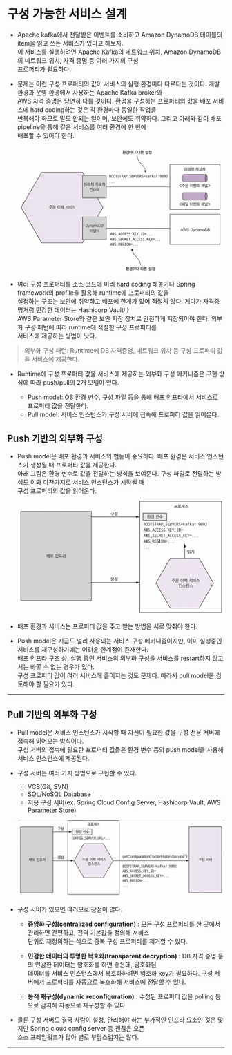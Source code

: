 # 구성 가능한 서비스 설계

- Apache kafka에서 전달받은 이벤트를 소비하고 Amazon DynamoDB 테이블의 item을 읽고 쓰는 서비스가 있다고 해보자.  
  이 서비스를 실행하려면 Apache Kafka의 네트워크 위치, Amazon DynamoDB의 네트워크 위치, 자격 증명 등 여러 가지의 구성  
  프로퍼티가 필요하다.

- 문제는 이런 구성 프로퍼티의 값이 서비스의 실행 환경마다 다르다는 것이다. 개발 환경과 운영 환경에서 사용하는 Apache Kafka broker와  
  AWS 자격 증명은 당연히 다를 것이다. 환경을 구성하는 프로퍼티의 값을 배포 서비스에 hard coding하는 것은 각 환경마다 동일한 작업을  
  반복해야 하므로 말도 안되는 일이며, 보안에도 취약하다. 그리고 아래와 같이 배포 pipeline을 통해 같은 서비스를 여러 환경에 한 번에  
  배포할 수 있어야 한다.

  ![picture 105](/images/MSAP_PRDS_5.png)

- 여러 구성 프로퍼티를 소스 코드에 미리 hard coding 해놓거나 Spring framework의 profile을 활용해 runtime에 프로퍼티의 값을  
  설정하는 구조는 보안에 취약하고 배포에 한계가 있어 적절치 않다. 게다가 자격증명처럼 민감한 데이터는 Hashicorp Vault나  
  AWS Parameter Store와 같은 보안 저장 장치로 안전하게 저장되어야 한다. 외부화 구성 패턴에 따라 runtime에 적절한 구성 프로퍼티를  
  서비스에 제공하는 방법이 낫다.

> 외부화 구성 패턴: Runtime에 DB 자격증명, 네트워크 위치 등 구성 프로퍼티 값을 서비스에 제공한다.

- Runtime에 구성 프로퍼티 값을 서비스에 제공하는 외부화 구성 메커니즘은 구현 방식에 따라 push/pull의 2개 모델이 있다.

  - Push model: OS 환경 변수, 구성 파일 등을 통해 배포 인프라에서 서비스로 프로퍼티 값을 전달한다.
  - Pull model: 서비스 인스턴스가 구성 서버에 접속해 프로퍼티 값을 읽어온다.

## Push 기반의 외부화 구성

- Push model은 배포 환경과 서비스의 협동이 중요하다. 배포 환경은 서비스 인스턴스가 생성될 때 프로퍼티 값을 제공한다.  
  아래 그림은 환경 변수로 값을 전달하는 방식을 보여준다. 구성 파일로 전달하는 방식도 이와 마찬가지로 서비스 인스턴스가 시작될 때  
  구성 프로퍼티의 값을 읽어온다.

  ![picture 106](/images/MSAP_PRDS_6.png)

- 배포 환경과 서비스는 프로퍼티 값을 주고 받는 방법을 서로 맞춰야 한다.

- Push model은 지금도 널리 사용되는 서비스 구성 메커니즘이지만, 이미 실행중인 서비스를 재구성하기에는 어려운 한계점이 존재한다.  
  배포 인프라 구조 상, 실행 중인 서비스의 외부화 구성을 서비스를 restart하지 않고서는 바꿀 수 없는 경우가 있다.  
  구성 프로퍼티 값이 여러 서비스에 흩어지는 것도 문제다. 따라서 pull model을 검토해야 할 필요가 있다.

---

## Pull 기반의 외부화 구성

- Pull model은 서비스 인스턴스가 시작할 때 자신이 필요한 값을 구성 전용 서버에 접속해 읽어오는 방식이다.  
  구성 서버의 접속에 필요한 프로퍼티 값들은 환경 변수 등의 push model을 사용해 서비스 인스턴스에 제공된다.

- 구성 서버는 여러 가지 방법으로 구현할 수 있다.

  - VCS(Git, SVN)
  - SQL/NoSQL Database
  - 저용 구성 서버(ex. Spring Cloud Config Server, Hashicorp Vault, AWS Parameter Store)

  ![picture 107](/images/MSAP_PRDS_7.png)

- 구성 서버가 있으면 여러모로 장점이 많다.

  - **중앙화 구성(centralized configuration)** : 모든 구성 프로퍼티를 한 곳에서 관리하면 간편하고, 전역 기본값을 정의해 서비스  
    단위로 재정의하는 식으로 중복 구성 프로퍼티를 제거할 수 있다.

  - **민감한 데이터의 투명한 복호화(transparent decryption)** : DB 자격 증명 등의 민감한 데이터는 암호화를 하면 좋은데, 암호화된  
    데이터를 서비스 인스턴스에서 복호화하려면 임호화 key가 필요하다. 구성 서버에서 프로퍼티를 자동으로 복호화해 서비스에 전달할 수 있다.

  - **동적 재구성(dynamic reconfiguration)** : 수정된 프로퍼티 값을 polling 등으로 감지해 자동으로 재구성할 수 있다.

- 물론 구성 서버도 결국 사람이 설정, 관리해야 하는 부가적인 인프라 요소인 것은 맞지만 Spring cloud config server 등 괜찮은 오픈  
  소스 프레임워크가 많아 별로 부담스럽지는 않다.

---
